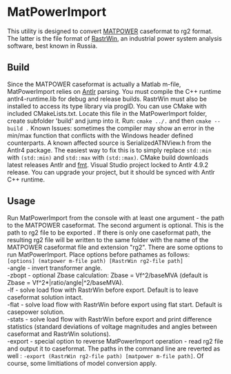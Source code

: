 # MatPowerImport
This utility is designed to convert [MATPOWER](https://github.com/MATPOWER/matpower) caseformat to rg2 format. The latter is the file format of [RastrWin](https://rastrwin.ru), an industrial power system analysis software, best known in Russia.
## Build
Since the MATPOWER caseformat is actually a Matlab m-file, MatPowerImport relies on [Antlr](https://github.com/antlr/antlr4) parsing. You must compile the C++ runtime antlr4-runtime.lib for debug and release builds. RastrWin must also be installed to access its type library via progID. You can use CMake with included CMakeLists.txt. Locate this file in the MatPowerImport folder, create subfolder 'build' and jump into it. Run:
`cmake ../.`
and then
`cmake --build .`
Known Issues: sometimes the compiler may show an error in the min/max function that conflicts with the Windows header defined counterparts. A known affected source is SerializedATNView.h from the Antlr4 package. The easiest way to fix this is to simply replace `std::min` with `(std::min)` and `std::max` with `(std::max)`. CMake build downloads latest releases Antlr and [fmt](https://github.com/fmtlib/fmt). Visual Studio project locked to Antlr 4.9.2 release. You can upgrade your project, but it should be synced with Antlr C++ runtime.
## Usage
Run MatPowerImport from the console with at least one argument - the path to the MATPOWER caseformat. The second argument is optional. This is the path to rg2 file to be exported . If there is only one caseformat path, the resulting rg2 file will be written to the same folder with the name of the MATPOWER caseformat file and extension "rg2". 
There are some options to run MatPowerImport. Place options before pathames as follows:   
`[options] (matpower m-file path) [RastrWin rg2-file path]`   
-angle - invert transformer angle.   
-zbopt - optional Zbase calculation: Zbase = Vf^2/baseMVA (default is Zbase = Vf^2*|ratio/angle|^2/baseMVA).   
-lf    - solve load flow with RastrWin before export. Default is to leave caseformat solution intact.   
-flat  - solve load flow with RastrWin before export using flat start. Default is casepower solution.   
-stats - solve load flow with RastrWin before export and print difference statistics  (standard deviations of voltage magnitudes and angles between caseformat and RastrWin solutions).   
-export  - special option to reverse MatPowerImport operation - read rg2 file and output it to caseformat. The paths in the command line are reverted as well : `-export (RastrWin rg2-file path) [matpower m-file path]`. Of course, some limitiations of model conversion apply.   
